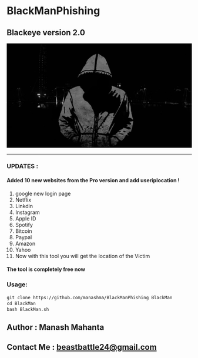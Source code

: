 # BlackManPhishing
## Blackeye version 2.0

![github-small](/image/BlackMan.jpg)

---------------------------------------------
### UPDATES :
#### Added 10 new websites from the Pro version and add useriplocation !
1. google new login page 
2. Netflix
3. Linkdin
4. Instagram
5. Apple ID
6. Spotify
7. Bitcoin
8. Paypal
9. Amazon
10. Yahoo
11. Now with this tool you will get the location of the Victim
#### The tool is completely free now 

### Usage:
```
git clone https://github.com/manashma/BlackManPhishing BlackMan
cd BlackMan
bash BlackMan.sh
```
## Author : Manash Mahanta 
## Contact Me : beastbattle24@gmail.com
